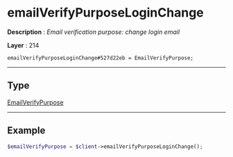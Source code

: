# emailVerifyPurposeLoginChange

**Description** : *Email verification purpose: change login email*

**Layer** : 214

```tl
emailVerifyPurposeLoginChange#527d22eb = EmailVerifyPurpose;
```

---

## Type

[EmailVerifyPurpose](type/EmailVerifyPurpose)

---

## Example

```php
$emailVerifyPurpose = $client->emailVerifyPurposeLoginChange();
```